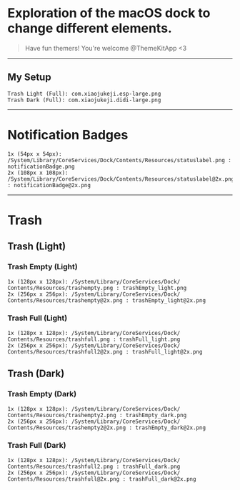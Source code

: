 
# Exploration of the macOS dock to change different elements.

> Have fun themers! You're welcome @ThemeKitApp <3

---

## My Setup

```
Trash Light (Full): com.xiaojukeji.esp-large.png
Trash Dark (Full): com.xiaojukeji.didi-large.png
```

---

# Notification Badges

```
1x (54px x 54px): ‎⁨/System⁩/Library⁩/CoreServices⁩/Dock⁩/Contents⁩/Resources⁩/statuslabel.png : notificationBadge.png
2x (108px x 108px): ‎⁨/System⁩/Library⁩/CoreServices⁩/Dock⁩/Contents⁩/Resources⁩/statuslabel@2x.png : notificationBadge@2x.png
```

---

# Trash

## Trash (Light)

### Trash Empty (Light)

```
1x (128px x 128px): /⁨System⁩/⁨Library⁩/⁨CoreServices⁩/⁨Dock⁩/⁨Contents⁩/Resources/trashempty.png : trashEmpty_light.png
2x (256px x 256px): /⁨System⁩/⁨Library⁩/⁨CoreServices⁩/⁨Dock⁩/⁨Contents⁩/Resources/trashempty@2x.png : trashEmpty_light@2x.png
```

### Trash Full (Light)

```
1x (128px x 128px): /⁨System⁩/⁨Library⁩/⁨CoreServices⁩/⁨Dock⁩/⁨Contents⁩/Resources/trashfull.png : trashFull_light.png
2x (256px x 256px): /⁨System⁩/⁨Library⁩/⁨CoreServices⁩/⁨Dock⁩/⁨Contents⁩/Resources/trashfull2@2x.png : trashFull_light@2x.png
```

## Trash (Dark)

### Trash Empty (Dark)

```
1x (128px x 128px): /⁨System⁩/⁨Library⁩/⁨CoreServices⁩/⁨Dock⁩/⁨Contents⁩/Resources/trashempty2.png : trashEmpty_dark.png
2x (256px x 256px): /⁨System⁩/⁨Library⁩/⁨CoreServices⁩/⁨Dock⁩/⁨Contents⁩/Resources/trashempty2@2x.png : trashEmpty_dark@2x.png
```

### Trash Full (Dark)

```
1x (128px x 128px): /⁨System⁩/⁨Library⁩/⁨CoreServices⁩/⁨Dock⁩/⁨Contents⁩/Resources/trashfull2.png : trashFull_dark.png
2x (256px x 256px): /⁨System⁩/⁨Library⁩/⁨CoreServices⁩/⁨Dock⁩/⁨Contents⁩/Resources/trashfull@2x.png : trashFull_dark@2x.png
```